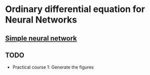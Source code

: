 # Ordinary differential equation for Neural Networks

## [Simple neural network](https://sergiopeignier.github.io/teaching/python/neuro1.pdf)

## TODO
+ Practical course 1: Generate the figures
